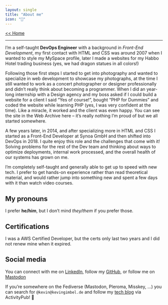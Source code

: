 ```yaml
---
layout: single
title: "About me"
icon: "💌"
---
```


[<< Home](/ops/)

---

I’m a self-taught **DevOps Engineer** with a background in _Front-End Development_, my first contact with HTML and CSS was around 2007 when I wanted to style my MySpace profile, later I made a websites for my Habbo Hotel trading business (yes, we had dragon statues in all colors!)

Following those first steps I started to get into photography and wanted to specialize in web development to showcase my photographs, at the time I still wanted to work as a concert photographer or designer professionally and didn’t really think about becoming a programmer. When I did an year-long internship with a Design agency and my boss asked if I could build a website for a client I said “Yes of course!”, bought “PHP for Dummies” and coded the website while learning PHP (yes, I was very confident at the time). Like a miracle, it worked and the client was even happy. You can see the site in the Web Archive here – it’s really nothing I’m proud of but we all started somewhere.

A few years later, in 2014, and after specializing more in HTML and CSS I started as a Front-End Developer at Synoa GmbH and then shifted into DevOps in 2018. I quite enjoy this role and the challenges that come with it! Solving problems for the rest of the Dev team and thinking about ways to optimize deployments, internal work processed, and the overall health of our systems has grown on me.

I’m completely self-taught and generally able to get up to speed with new tech. I prefer to get hands-on experience rather than read theoretical material, and would rather jump into something new and spent a few days with it than watch video courses.

## My pronouns
I prefer **he/him**, but I don’t mind _they/them_ if you prefer those.

## Certifications
I was a AWS Certified Developer, but the certs only last two years and I did not renew mine when it expired.

## Social media

You can connect with me on [LinkedIn](https://linkedin.com/in/kevingimbel), follow my [GitHub](https://github.com/KevinGimbel/), or follow me on [Mastodon](https://fosstodon.org/@KevinGimbel)

If you’re somewhere on the Fediverse (Mastodon, Pleroma, Misskey, …) you can search for `@kevin@kevingimbel.de` and follow my [tech blog](https://kevingimbel.de/blog/) via ActivityPub! 🙂


